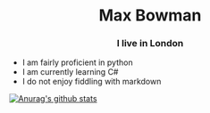 <h1 align="center">Max Bowman</h1>
<h3 align="center">I live in London</h3>

-  I am fairly proficient in python
-  I am currently learning C#
-  I do not enjoy fiddling with markdown

 [![Anurag's github stats](https://github-readme-stats.vercel.app/api?username=sapieninja&show_icons=true&theme=tokyonight)](https://github.com/anuraghazra/github-readme-stats)
